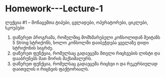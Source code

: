 # Homework---Lecture-1
 ლექცია #1 – მონაცემთა ტიპები, ცვლადები, ოპერატორები, ციკლები, სკოუპები
 
1. დაწერეთ პროგრამა, რომელშიც მომხმარებელი კონსოლიდან შეიტანს 5 String სტრიქონს, ხოლო კონსოლში დაიბეჭდება ყველაზე დიდი სტრიქონის სიგრძე.
2. დაწერეთ ფუნქცია, რომელსაც გადაეცემა მთელი რიცხვების ლისტი და დააბრუნებს მათ შორის მაქსიმალურს.
3. დაწერეთ ფუნქცია, რომელსაც გადაეცემა რიცხვი n და რეკურსიულად დაითვლის n რიცხვის ფაქტორიალს.
 
